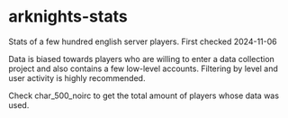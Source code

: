 # arknights-stats

Stats of a few hundred english server players. First checked 2024-11-06

Data is biased towards players who are willing to enter a data collection project and also contains a few low-level accounts. Filtering by level and user activity is highly recommended.

Check char_500_noirc to get the total amount of players whose data was used.
